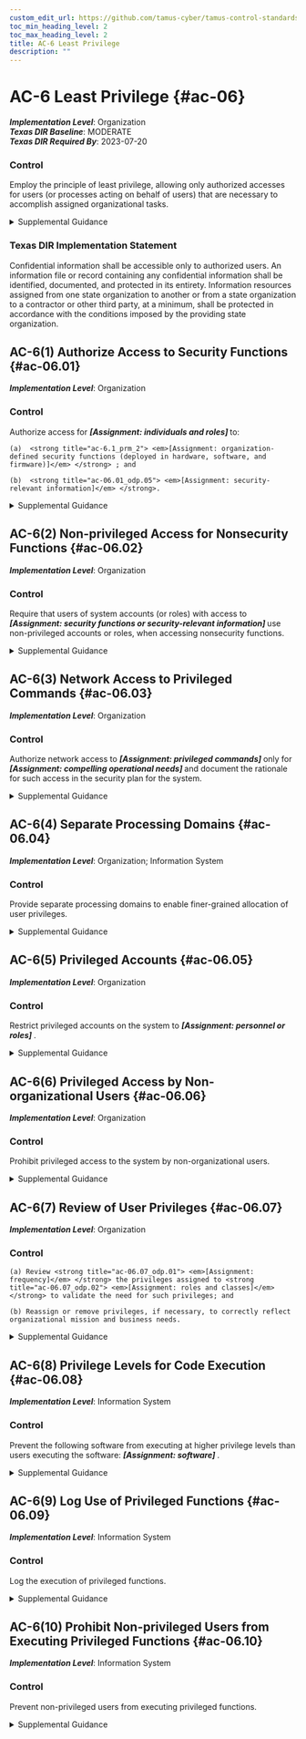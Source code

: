 ```yaml
---
custom_edit_url: https://github.com/tamus-cyber/tamus-control-standards/tree/main/content/tamus.edu/TAMUS_profile.xml
toc_min_heading_level: 2
toc_max_heading_level: 2
title: AC-6 Least Privilege
description: ""
---
```


# AC-6 Least Privilege {#ac-06}

_**Implementation Level**_: Organization\
_**Texas DIR Baseline**_: MODERATE\
_**Texas DIR Required By**_: 2023-07-20

### Control

Employ the principle of least privilege, allowing only authorized accesses for users (or processes acting on behalf of users) that are necessary to accomplish assigned organizational tasks.

<details>
  <summary>Supplemental Guidance</summary>

Organizations employ least privilege for specific duties and systems. The principle of least privilege is also applied to system processes, ensuring that the processes have access to systems and operate at privilege levels no higher than necessary to accomplish organizational missions or business functions. Organizations consider the creation of additional processes, roles, and accounts as necessary to achieve least privilege. Organizations apply least privilege to the development, implementation, and operation of organizational systems.

</details>

### Texas DIR Implementation Statement

Confidential information shall be accessible only to authorized users. An information file or record containing any confidential information shall be identified, documented, and protected in its entirety. Information resources assigned from one state organization to another or from a state organization to a contractor or other third party, at a minimum, shall be protected in accordance with the conditions imposed by the providing state organization.

## AC-6(1) Authorize Access to Security Functions {#ac-06.01}

_**Implementation Level**_: Organization

### Control

Authorize access for <strong title="ac-06.01_odp.01"> <em>[Assignment: individuals and roles]</em> </strong> to:

    (a)  <strong title="ac-6.1_prm_2"> <em>[Assignment: organization-defined security functions (deployed in hardware, software, and firmware)]</em> </strong> ; and

    (b)  <strong title="ac-06.01_odp.05"> <em>[Assignment: security-relevant information]</em> </strong>.

<details>
  <summary>Supplemental Guidance</summary>

Security functions include establishing system accounts, configuring access authorizations (i.e., permissions, privileges), configuring settings for events to be audited, and establishing intrusion detection parameters. Security-relevant information includes filtering rules for routers or firewalls, configuration parameters for security services, cryptographic key management information, and access control lists. Authorized personnel include security administrators, system administrators, system security officers, system programmers, and other privileged users.

</details>

## AC-6(2) Non-privileged Access for Nonsecurity Functions {#ac-06.02}

_**Implementation Level**_: Organization

### Control

Require that users of system accounts (or roles) with access to <strong title="ac-06.02_odp"> <em>[Assignment: security functions or security-relevant information]</em> </strong> use non-privileged accounts or roles, when accessing nonsecurity functions.

<details>
  <summary>Supplemental Guidance</summary>

Requiring the use of non-privileged accounts when accessing nonsecurity functions limits exposure when operating from within privileged accounts or roles. The inclusion of roles addresses situations where organizations implement access control policies, such as role-based access control, and where a change of role provides the same degree of assurance in the change of access authorizations for the user and the processes acting on behalf of the user as would be provided by a change between a privileged and non-privileged account.

</details>

## AC-6(3) Network Access to Privileged Commands {#ac-06.03}

_**Implementation Level**_: Organization

### Control

Authorize network access to <strong title="ac-06.03_odp.01"> <em>[Assignment: privileged commands]</em> </strong> only for <strong title="ac-06.03_odp.02"> <em>[Assignment: compelling operational needs]</em> </strong> and document the rationale for such access in the security plan for the system.

<details>
  <summary>Supplemental Guidance</summary>

Network access is any access across a network connection in lieu of local access (i.e., user being physically present at the device).

</details>

## AC-6(4) Separate Processing Domains {#ac-06.04}

_**Implementation Level**_: Organization; Information System

### Control

Provide separate processing domains to enable finer-grained allocation of user privileges.

<details>
  <summary>Supplemental Guidance</summary>

Providing separate processing domains for finer-grained allocation of user privileges includes using virtualization techniques to permit additional user privileges within a virtual machine while restricting privileges to other virtual machines or to the underlying physical machine, implementing separate physical domains, and employing hardware or software domain separation mechanisms.

</details>

## AC-6(5) Privileged Accounts {#ac-06.05}

_**Implementation Level**_: Organization

### Control

Restrict privileged accounts on the system to <strong title="ac-06.05_odp"> <em>[Assignment: personnel or roles]</em> </strong>.

<details>
  <summary>Supplemental Guidance</summary>

Privileged accounts, including super user accounts, are typically described as system administrator for various types of commercial off-the-shelf operating systems. Restricting privileged accounts to specific personnel or roles prevents day-to-day users from accessing privileged information or privileged functions. Organizations may differentiate in the application of restricting privileged accounts between allowed privileges for local accounts and for domain accounts provided that they retain the ability to control system configurations for key parameters and as otherwise necessary to sufficiently mitigate risk.

</details>

## AC-6(6) Privileged Access by Non-organizational Users {#ac-06.06}

_**Implementation Level**_: Organization

### Control

Prohibit privileged access to the system by non-organizational users.

<details>
  <summary>Supplemental Guidance</summary>

An organizational user is an employee or an individual considered by the organization to have the equivalent status of an employee. Organizational users include contractors, guest researchers, or individuals detailed from other organizations. A non-organizational user is a user who is not an organizational user. Policies and procedures for granting equivalent status of employees to individuals include a need-to-know, citizenship, and the relationship to the organization.

</details>

## AC-6(7) Review of User Privileges {#ac-06.07}

_**Implementation Level**_: Organization

### Control

    (a) Review <strong title="ac-06.07_odp.01"> <em>[Assignment: frequency]</em> </strong> the privileges assigned to <strong title="ac-06.07_odp.02"> <em>[Assignment: roles and classes]</em> </strong> to validate the need for such privileges; and

    (b) Reassign or remove privileges, if necessary, to correctly reflect organizational mission and business needs.

<details>
  <summary>Supplemental Guidance</summary>

The need for certain assigned user privileges may change over time to reflect changes in organizational mission and business functions, environments of operation, technologies, or threats. A periodic review of assigned user privileges is necessary to determine if the rationale for assigning such privileges remains valid. If the need cannot be revalidated, organizations take appropriate corrective actions.

</details>

## AC-6(8) Privilege Levels for Code Execution {#ac-06.08}

_**Implementation Level**_: Information System

### Control

Prevent the following software from executing at higher privilege levels than users executing the software: <strong title="ac-06.08_odp"> <em>[Assignment: software]</em> </strong>.

<details>
  <summary>Supplemental Guidance</summary>

In certain situations, software applications or programs need to execute with elevated privileges to perform required functions. However, depending on the software functionality and configuration, if the privileges required for execution are at a higher level than the privileges assigned to organizational users invoking such applications or programs, those users may indirectly be provided with greater privileges than assigned.

</details>

## AC-6(9) Log Use of Privileged Functions {#ac-06.09}

_**Implementation Level**_: Information System

### Control

Log the execution of privileged functions.

<details>
  <summary>Supplemental Guidance</summary>

The misuse of privileged functions, either intentionally or unintentionally by authorized users or by unauthorized external entities that have compromised system accounts, is a serious and ongoing concern and can have significant adverse impacts on organizations. Logging and analyzing the use of privileged functions is one way to detect such misuse and, in doing so, help mitigate the risk from insider threats and the advanced persistent threat.

</details>

## AC-6(10) Prohibit Non-privileged Users from Executing Privileged Functions {#ac-06.10}

_**Implementation Level**_: Information System

### Control

Prevent non-privileged users from executing privileged functions.

<details>
  <summary>Supplemental Guidance</summary>

Privileged functions include disabling, circumventing, or altering implemented security or privacy controls, establishing system accounts, performing system integrity checks, and administering cryptographic key management activities. Non-privileged users are individuals who do not possess appropriate authorizations. Privileged functions that require protection from non-privileged users include circumventing intrusion detection and prevention mechanisms or malicious code protection mechanisms. Preventing non-privileged users from executing privileged functions is enforced by <a xmlns="http://csrc.nist.gov/ns/oscal/1.0" href="#ac-3">AC-3</a>.

</details>

